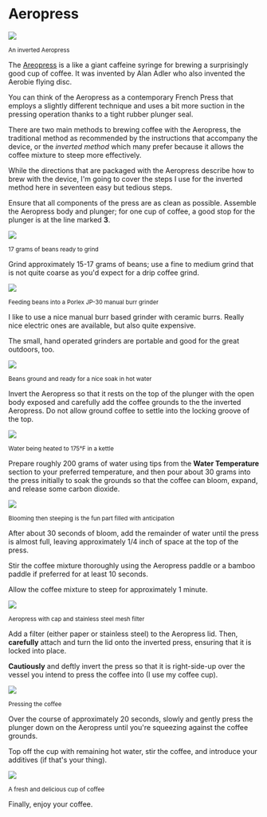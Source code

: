 # Aeropress

![](../_assets/aeropress.jpg)

<small>
An inverted Aeropress
</small>

The [Areopress](https://en.wikipedia.org/wiki/AeroPress) is a like a giant caffeine syringe for brewing a
surprisingly good cup of coffee. It was invented by Alan Adler who also
invented the Aerobie flying disc.

You can think of the Aeropress as a contemporary French Press that employs
a slightly different technique and uses a bit more suction in the pressing
operation thanks to a tight rubber plunger seal.

There are two main methods to brewing coffee with the Aeropress, the
traditional method as recommended by the instructions that accompany the
device, or the *inverted method* which many prefer because it allows the
coffee mixture to steep more effectively.

While the directions that are packaged with the Aeropress describe how to
brew with the device, I'm going to cover the steps I use for the inverted
method here in seventeen easy but tedious steps.

Ensure that all components of the press are as clean as possible. Assemble the Aeropress body and plunger; for one cup of coffee, a good stop for the plunger is at the line marked **3**.

![](../_assets/weigh-beans.jpg)

<small>
17 grams of beans ready to grind
</small>

Grind approximately 15-17 grams of beans; use a fine to medium grind that is not quite coarse as you'd expect for a drip coffee grind.

![](../_assets/beans-into-grinder.jpg)

<small>
Feeding beans into a Porlex JP-30 manual burr grinder
</small>

I like to use a nice manual burr based grinder with ceramic burrs. Really nice electric ones are available, but also quite expensive.

The small, hand operated grinders are portable and good for the great outdoors, too.

![](../_assets/aeropress-grounds.jpg)

<small>
Beans ground and ready for a nice soak in hot water
</small>

Invert the Aeropress so that it rests on the top of the plunger with the open
body exposed and carefully add the coffee grounds to the the inverted
Aeropress. Do not allow ground coffee to settle into the locking groove of
the top.

![](../_assets/water-temp.jpg)

<small>
Water being heated to 175°F in a kettle
</small>

Prepare roughly 200 grams of water using tips from the **Water Temperature**
section to your preferred temperature, and then pour about 30 grams into the
press initially to soak the grounds so that the coffee can bloom, expand, and
release some carbon dioxide.

![](../_assets/aeropress-wet-grounds.jpg)

<small>
Blooming then steeping is the fun part filled with anticipation
</small>

After about 30 seconds of bloom, add the remainder of water until the press
is almost full, leaving approximately 1/4 inch of space at the top of
the press.

Stir the coffee mixture thoroughly using the Aeropress paddle or a bamboo
paddle if preferred for at least 10 seconds.

Allow the coffee mixture to steep for approximately 1 minute.

![](../_assets/aeropress-filter-cap.jpg)

<small>
Aeropress with cap and stainless steel mesh filter
</small>

Add a filter (either paper or stainless steel) to the Aeropress lid. Then,
**carefully** attach and turn the lid onto the inverted press, ensuring that
it is locked into place.

**Cautiously** and deftly invert the press so that it is right-side-up over
the vessel you intend to press the coffee into (I use my coffee cup).

![](../_assets/aeropressing-coffee.jpg)

<small>
Pressing the coffee
</small>

Over the course of approximately 20 seconds, slowly and gently press the
plunger down on the Aeropress until you're squeezing against the coffee
grounds.

Top off the cup with remaining hot water, stir the coffee, and introduce your additives (if that's your thing).

![](../_assets/brewed-cup.jpg)

<small>
A fresh and delicious cup of coffee
</small>

Finally, enjoy your coffee.
